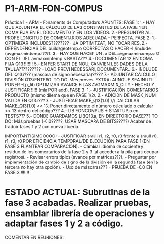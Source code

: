 # P1-ARM-FON-COMPUS
Pràctica 1 - ARM - Fonaments de Computadors
APUNTES:
FASE 1:
    1.- HAY QUE ADJUNTAR EL CÁLCULO DE LAS CONSTANTES DE LA FASE 1 EN COMA FIJA EN EL DOCUMENTO Y EN LOS VÍDEOS.
    2.- PREGUNTAR AL PROFE LONGITUD DE COMENTARIOS ADECUADA - PERFECTA.
FASE 2:
    1.- OPTIMIZAR INCLUDES???????? - JA OPTIMITZAT, NO TOCAR RES.
    2.- DEPENDENCIAS DEL build/geotemp.o CORRECTAS O HACER -I./include (avgmaxmintemp.i???).
    3.- HAY QUE HACER UN .o DEL avgmaxmintemp.c O CON EL DEL avmaxmintemp.s BASTA???
    4.- DOCUMENTAR 12 EN COMA FIJA Q13 !!!!!!!
    5.- EN FER START DE NOU, CANVIEN LES DADES DE LA TAULA?????????? - LOAD PREVI NECESSARI, DOCUMENTAR..
    6.- INCLUDE DEL Q13.i??? (mascara de signo necesaria)?????
    7.- ADJUNTAR CÁLCULO DIVISIÓN Q13/ENTERO.
    TO DO: Més proves.
    EXTRA: AUNQUE SEA INUTIL PONER -Lp_lib
    OPTIMIZAR AVANCE FILAS AVGMAXMIN_CITY - HECHO Y JUSTIFICAR !!!!! (mla POR add).
FASE 3:
    1.- JUSTIFICACIÓN COMENTARIOS PRODUCTO (mismo dilema que en FASE 1/2).
    2.- ADICION DE MASK_NUM VALIDA EN Q13.i???
    3.- JUSTIFICAR MAKE_Q13(1.0) /// CALCULAR MAKE_Q13(1.0) << 13. Poner directamente el número calculado o calcular << 13 dentro del código???
    4.- LIB FONCOMPUS + STARTUP.o en TESTS???
    5.- DONDE GUARDAMOS LIBQ13.a, EN DIRECTORIO BASE???
    TO DO: Más pruebas (-0.0?????, USAR MASCARA DE BITS?????)
           Acabar de traduir fases 1 y 2 con nueva librería.

IMPORTANTISIMOOOOO:
        -   JUSTIFICAR smull r1, r2, r0, r3 frente a smull r0, r1, r3, r0  POR EFICIENCIA TEMPORAL/DE EJECUCIÓN PARA FASE 1 (EN FASE 3 PLANTEAR COMPARACIÓN).
        -   Cambiar idioma de cociente y residuo de los comentarios de la fase 2 y 3 (al acceder a la pila para ocupar registros).
        -   Revisar errors típics (avance por matrices???).
        -   Preguntar por implementación de cambio de signo de la división en la segunda fase (en la tercera no hay otra opción).
        -   Uso de máscaras???
        -   PRUEBA DE -0.0 EN FASE 3 !!!!!!!

# ESTADO ACTUAL: Subrutinas de la fase 3 acabadas. Realizar pruebas, ensamblar librería de operaciones y adaptar fases 1 y 2 a código.

COMENTAR EN REUNIONES:
